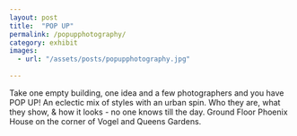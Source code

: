 ```yaml
---
layout: post
title:  "POP UP"
permalink: /popupphotography/
category: exhibit
images: 
  - url: "/assets/posts/popupphotography.jpg"
  
---
```


Take one empty building, one idea and a few photographers and you have POP UP!
An eclectic mix of styles with an urban spin. Who they are, what they show, &amp; how it looks - no one knows till the day. Ground Floor Phoenix House on the corner of Vogel and Queens Gardens.